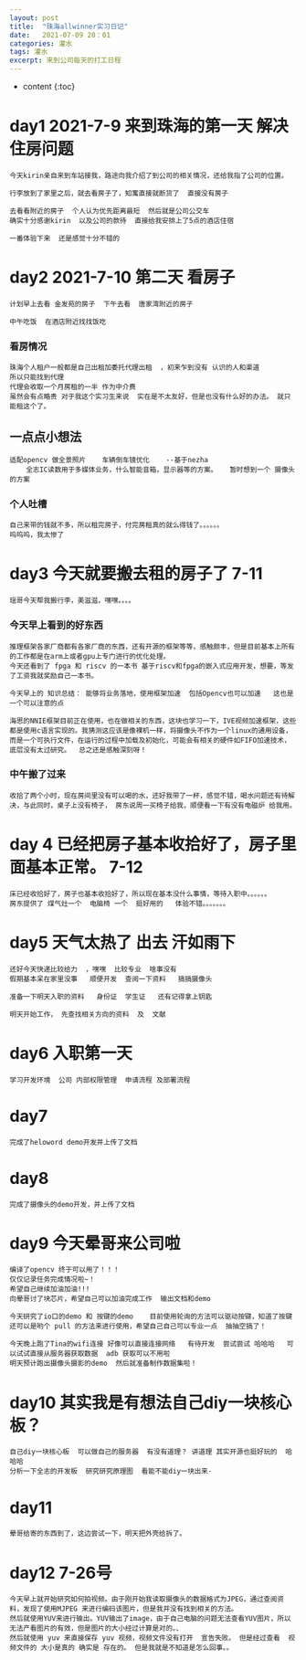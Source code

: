 ```yaml
---
layout: post
title:  "珠海allwinner实习日记"
date:   2021-07-09 20：01
categories: 灌水
tags: 灌水
excerpt: 来到公司每天的打工日程
---
```


* content
{:toc}

# day1 2021-7-9 来到珠海的第一天  解决住房问题
    今天kirin亲自来到车站接我，路途向我介绍了到公司的相关情况，还给我指了公司的位置。

    行李放到了家里之后，就去看房子了，知寓直接就断货了  直接没有房子   

    去看看附近的房子  个人认为优先距离最短  然后就是公司公交车
    确实十分感谢kirin  以及公司的款待  直接给我安排上了5点的酒店住宿

    一番体验下来  还是感觉十分不错的

# day2 2021-7-10 第二天  看房子 
    计划早上去看 金发苑的房子  下午去看  唐家湾附近的房子  

    中午吃饭  在酒店附近找找饭吃 
    
### 看房情况
    珠海个人租户一般都是自己出租加委托代理出租  ，初来乍到没有 认识的人和渠道   
    所以只能找到代理    
    代理会收取一个月房租的一半 作为中介费 
    虽然会有点略贵 对于我这个实习生来说  实在是不太友好，但是也没有什么好的办法。 就只能租这个了。

## 一点点小想法
    适配opencv 做全景照片    车辆倒车镜优化    --基于nezha
        全志IC读数用于多媒体业务，什么智能音箱，显示器等的方案。   暂时想到一个 摄像头的方案   

### 个人吐槽
    自己来带的钱就不多，所以租完房子，付完房租真的就么得钱了。。。。。。
    呜呜呜，我太惨了


# day3 今天就要搬去租的房子了 7-11 
    瑶哥今天帮我搬行李，美滋滋，嘿嘿。。。。
    

### 今天早上看到的好东西
    推理框架各家厂商都有各家厂商的东西，还有开源的框架等等，感触颇丰，但是目前基本上所有的工作都是在arm上或者gpu上专门进行的优化处理。
    今天还看到了 fpga 和 riscv 的一本书 基于riscv和fpga的嵌入式应用开发，想要，等发了工资我就奖励自己一本书。

    今天早上的 知识总结： 能够将业务落地，使用框架加速  包括Opencv也可以加速   这也是一个可以注意的点
    
    海思的NNIE框架目前正在使用，也在做相关的东西，这块也学习一下，IVE视频加速框架，这些都是使用c语言实现的。我猜测这应该是像裸机一样，将摄像头不作为一个linux的通用设备，而是一个可执行文件，在运行的过程中加载及初始化，可能会有相关的硬件如FIFO加速技术，底层没有太过研究。  总之还是感触深刻呀！

### 中午搬了过来 
    收拾了两个小时，现在房间里没有可以喝的水，还好我带了一杯，感觉不错，喝水问题还有待解决，与此同时，桌子上没有椅子， 房东说周一买椅子给我，顺便看一下有没有电磁炉 给我用。



# day 4 已经把房子基本收拾好了，房子里面基本正常。 7-12
    床已经收拾好了，房子也基本收拾好了，所以现在基本没什么事情，等待入职中。。。。。。
    房东提供了 煤气灶一个  电脑椅 一个  挺好用的   体验不错。。。。。。。
    
    
# day5 天气太热了  出去 汗如雨下   
    还好今天快递比较给力  ，嘿嘿  比较专业  啥事没有
    假期基本呆在家里没事   顺便开发  查阅一下资料   搞搞摄像头

    准备一下明天入职的资料   身份证  学生证   还有记得拿上钥匙

    明天开始工作， 先查找相关方向的资料  及  文献

# day6 入职第一天 
    学习开发环境  公司 内部权限管理  申请流程 及部署流程

# day7
    完成了heloword demo开发并上传了文档
# day8
    完成了摄像头的demo开发，并上传了文档
# day9 今天晕哥来公司啦
    编译了opencv 终于可以用了！！！
    仅仅记录任务完成情况啦~！
    希望自己继续加油加油!!!
    向晕哥讨了块芯片，希望自己可以加油完成工作  输出文档和demo 

    今天研究了io口的demo 和 按键的demo    目前使用轮询的方法可以驱动按键，知道了按键还可以是哟个 pull 的方法来进行使用，希望自己自己可以专业一点  抽抽空搞了！

    今天晚上跑了Tina的wifi连接 好像可以直接连接网络   有待开发  尝试尝试 哈哈哈   可以试试直接从服务器获取数据  adb 获取可以不用啦
    明天预计跑出摄像头摄影的demo  然后就准备制作数据集啦！

# day10 其实我是有想法自己diy一块核心板？
    自己diy一块核心板  可以做自己的服务器  有没有道理？ 讲道理 其实开源也挺好玩的  哈哈哈
    分析一下全志的开发板  研究研究原理图  看能不能diy一块出来·


# day11 
    晕哥给寄的东西到了，这边尝试一下，明天把外壳给拆了。

# day12 7-26号
    今天早上就开始研究如何拍视频。由于刚开始我读取摄像头的数据格式为JPEG，通过查阅资料，发现了使用MJPEG 来进行编码该图片，但是我并没有找到相关的方法。
    然后就使用YUV来进行输出。YUV输出了image，由于自己电脑的问题无法查看YUV图片，所以无法产看图片的有效，但是图片的大小经过计算是对的。、
    然后就使用 yuv 来直接保存 yuv 视频，视频文件没有打开  宣告失败。 但是经过查看  视频文件的 大小是真的 确实是 存在的。 但是我就是不知道是怎么回事。。
    

